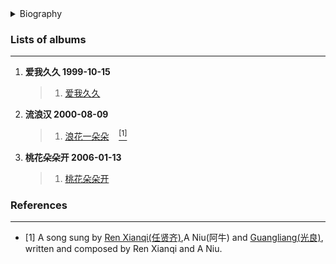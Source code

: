 <details>
<summary>Biography</summary>

![阿牛](https://thumbsnap.com/i/ZYVCQ5XF.jpg)

?> Ah Niu, formerly known as Chen Qingxiang, is a Malaysian singer.

</details>


### Lists of albums
---
1. **爱我久久 1999-10-15**
    > 1. [爱我久久](https://e1.pcloud.link/publink/show?code=XZgox4ZJC2xaGqEwsSFrkgKG9EYBQYbyFmy)
1. **流浪汉 2000-08-09**
    > 1. [浪花一朵朵](https://e1.pcloud.link/publink/show?code=XZmdx4Z2xcOQIQLUNYwg9FpnML9RXMktVUk ':id=an_lhydd') &nbsp;&nbsp;&nbsp;[<sup>[1]</sup>](#refer-anchor-2) 
2. **桃花朵朵开 2006-01-13**
    > 1. [桃花朵朵开](https://e1.pcloud.link/publink/show?code=XZPox4Zd4NOvdAQRFfWBcvxnTKpKyMCp7V7)
### References
---

- <span id="refer-anchor-1">[1]</span> A song sung by [Ren Xianqi(任贤齐)](./docs/artists/renxianqi?id=rxq_lhydd),A Niu(阿牛) and [Guangliang(光良)](./docs/artists/guangliang?id=gl_lhydd), written and composed by Ren Xianqi and A Niu. 
